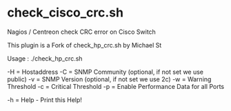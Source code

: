 # check_cisco_crc.sh
Nagios / Centreon check CRC error on Cisco Switch

This plugin is a Fork of check_hp_crc.sh by Michael St

Usage : ./check_hp_crc.sh

-H = Hostaddress
-C = SNMP Community (optional, if not set we use public)
-v = SNMP Version (optional, if not set we use 2c)
-w = Warning Threshold
-c = Critical Threshold
-p = Enable Performance Data for all Ports

-h = Help - Print this Help!
